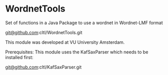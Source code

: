 WordnetTools
============
Set of functions in a Java Package to use a wordnet in Wordnet-LMF format

git@github.com:cltl/WordnetTools.git

This module was developed at VU University Amsterdam.

Prerequisites:
This module uses the KafSaxParser which needs to be installed first:

git@github.com:cltl/KafSaxParser.git
